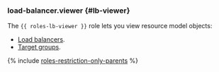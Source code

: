 ### load-balancer.viewer {#lb-viewer}

The `{{ roles-lb-viewer }}` role lets you view resource model objects:

- [Load balancers](../load-balancer/concepts/index.md).
- [Target groups](../load-balancer/concepts/target-resources.md).

{% include [roles-restriction-only-parents](iam/roles-restriction-only-parents.md) %}

